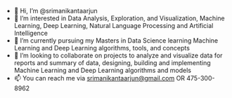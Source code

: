 - 👋 Hi, I’m @srimanikantaarjun
- 👀 I’m interested in Data Analysis, Exploration, and Visualization, Machine Learning, Deep Learning, Natural Language Processing and Artificial Intelligence
- 🌱 I’m currently pursuing my Masters in Data Science learning Machine Learning and Deep Learning algorithms, tools, and concepts
- 💞️ I’m looking to collaborate on projects to analyze and visualize data for reports and summary of data, designing, building and implementing Machine Learning and Deep Learning algorithms and models 
- 📫 You can reach me via srimanikantaarjun@gmail.com OR 475-300-8962

<!---
srimanikantaarjun/srimanikantaarjun is a ✨ special ✨ repository because its `README.md` (this file) appears on your GitHub profile.
You can click the Preview link to take a look at your changes.
--->
